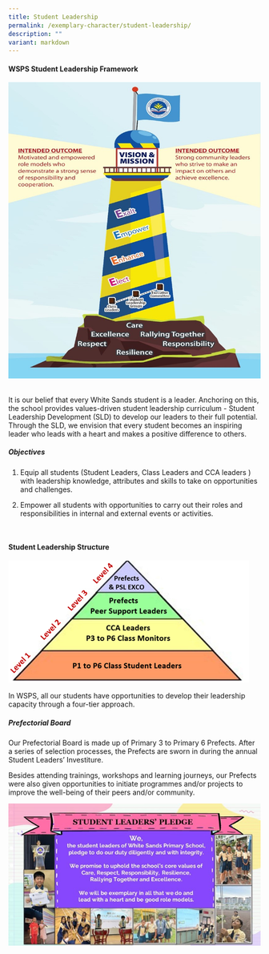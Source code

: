 ```yaml
---
title: Student Leadership
permalink: /exemplary-character/student-leadership/
description: ""
variant: markdown
---
```


#### **WSPS Student Leadership Framework**


![](/images/Leadership.jpg)

<br>It is our belief that every White Sands student is a leader. Anchoring on this, the school provides values-driven student leadership curriculum - Student Leadership Development (SLD) to develop our leaders to their full potential. Through the SLD, we envision that every student becomes an inspiring leader who leads with a heart and makes a positive difference to others.

##### **Objectives**<br>
1.	Equip all students (Student Leaders, Class Leaders and CCA leaders ) with leadership knowledge, attributes and skills to take on opportunities and challenges.  

2.	Empower all students with opportunities to carry out their roles and responsibilities in internal and external events or activities. 
<br>

#### **Student Leadership Structure**

![](/images/Leeadership_2.png)

In WSPS, all our students have opportunities to develop their leadership capacity through a four-tier approach.  



##### **Prefectorial Board**
Our Prefectorial Board is made up of Primary 3 to Primary 6 Prefects. After a series of selection processes, the Prefects are sworn in during the annual Student Leaders’ Investiture.

Besides attending trainings, workshops and learning journeys, our Prefects were also given opportunities to initiate programmes and/or projects to improve the well-being of their peers and/or community.

![](/images/Leadership_3.jpg)

